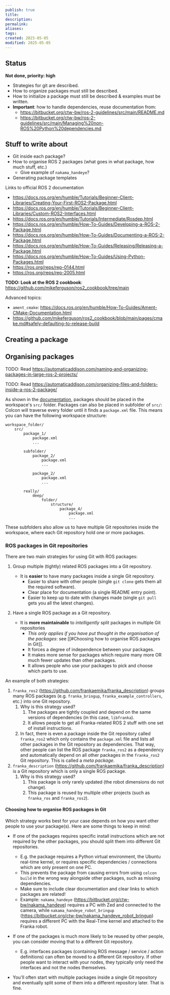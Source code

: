 ```yaml
---
publish: true
title:
description: 
permalink: 
aliases: 
tags: 
created: 2025-05-05
modified: 2025-05-05
---
```


## Status

**Not done, priority: high**

- Strategies for git are described.
- How to organize packages must still be described.
- How to initialize a package must still be described & examples must be written.
- **Important**: how to handle dependencies, reuse documentation from:
	- <https://bitbucket.org/ctw-bw/ros-2-guidelines/src/main/README.md>
	- <https://bitbucket.org/ctw-bw/ros-2-guidelines/src/main/Managing%20non-ROS%20Python%20dependencies.md>

## Stuff to write about

- Git inside each package?
- How to organise ROS 2 packages (what goes in what package, how much stuff, etc.)
    - Give example of `nakama_handeye`?
- Generating package templates

Links to official ROS 2 documentation

- <https://docs.ros.org/en/humble/Tutorials/Beginner-Client-Libraries/Creating-Your-First-ROS2-Package.html>
- <https://docs.ros.org/en/humble/Tutorials/Beginner-Client-Libraries/Custom-ROS2-Interfaces.html>
- <https://docs.ros.org/en/humble/Tutorials/Intermediate/Rosdep.html>
- <https://docs.ros.org/en/humble/How-To-Guides/Developing-a-ROS-2-Package.html>
- <https://docs.ros.org/en/humble/How-To-Guides/Documenting-a-ROS-2-Package.html>
- <https://docs.ros.org/en/humble/How-To-Guides/Releasing/Releasing-a-Package.html>
- <https://docs.ros.org/en/humble/How-To-Guides/Using-Python-Packages.html>
- <https://ros.org/reps/rep-0144.html>
- <https://ros.org/reps/rep-2005.html>

**TODO: Look at the ROS 2 cookbook**: <https://github.com/mikeferguson/ros2_cookbook/tree/main>

Advanced topics:
- `ament_cmake`: <https://docs.ros.org/en/humble/How-To-Guides/Ament-CMake-Documentation.html>
- <https://github.com/mikeferguson/ros2_cookbook/blob/main/pages/cmake.md#safely-defaulting-to-release-build>

## Creating a package

## Organising packages

TODO: Read <https://automaticaddison.com/naming-and-organizing-packages-in-large-ros-2-projects/>

TODO: Read <https://automaticaddison.com/organizing-files-and-folders-inside-a-ros-2-package/>

As shown in the [documentation](https://docs.ros.org/en/humble/Tutorials/Beginner-Client-Libraries/Creating-Your-First-ROS2-Package.html#packages-in-a-workspace), packages should be placed in the workspace's `src/` folder. Packages can also be placed in subfolder of `src/`: Colcon will traverse every folder until it finds a `package.xml` file. This means you can have the following workspace structure:

```text
workspace_folder/
    src/
        package_1/
            package.xml
            ...

        subfolder/
            package_2/
                package.xml
                ...
            
            package_2/
                package.xml
                ...

        really/
            deep/
                folder/
                    structure/
                        package_4/
                            package.xml
                            ...

```

These subfolders also allow us to have multiple Git repositories inside the workspace, where each Git repository hold one or more packages.

### ROS packages in Git repositories

There are two main strategies for using Git with ROS packages:

1. Group multiple (tightly) related ROS packages into a Git repository.
     - It is **easier** to have many packages inside a single Git repository.
        - Easier to share with other people (single `git clone` gets them all the required software).
        - Clear place for documentation (a single README entry point).
        - Easier to keep up to date with changes made (single `git pull` gets you all the latest changes).

2. Have a single ROS package as a Git repository.
    - It is **more maintainable** to _intelligently_ split packages in multiple Git repositories
        - _This only applies if you have put thought in the organisation of the packages_: see [[#Choosing how to organise ROS packages in Git]].
        - It forces a degree of independence between your packages.
        - It makes more sense for packages which require many more OR much fewer updates than other packages.
        - It allows people who use your packages to pick and choose which parts to use.

An example of both strategies:

1. `franka_ros2` (<https://github.com/frankaemika/franka_description>) groups many ROS packages (e.g. `franka_bringup`, `franka_example_controllers`, etc.) into one Git repository.
    1. Why is this strategy used?
        1. The packages are tightly coupled and depend on the same versions of dependencies (in this case, `libfranka`).
        2. It allows people to get all Franka-related ROS 2 stuff with one set of install instructions.
    2. In fact, there is even a package inside the Git repository called `franka_ros2` which only contains the `package.xml` file and lists all other packages in the Git repository as dependencies. That way, other people can list the ROS package `franka_ros2` as a dependency and automatically depend on all other packages in the `franka_ros2` Git repository. This is called a _meta package_.
2. `franka_description` (<https://github.com/frankaemika/franka_description>) is a Git repository which is only a single ROS package.
    1. Why is this strategy used?
        1. This package is only rarely updated (the robot dimensions do not change).
        2. This package is reused by multiple other projects (such as `franka_ros` and `franka_ros2`).

#### Choosing how to organise ROS packages in Git

Which strategy works best for your case depends on how you want other people to use your package(s). Here are some things to keep in mind:

- If one of the packages requires specific install instructions which are not required by the other packages, you should split them into different Git repositories.
    - E.g. the package requires a Python virtual environment, the Ubuntu real-time kernel, or requires specific dependencies / connections which are only present on one PC.
    - This prevents the package from causing errors from using `colcon build` in the wrong way alongside other packages, such as missing dependencies.
    - Make sure to include clear documentation and clear links to which packages are related!
    - Example: `nakama_handeye` (<https://bitbucket.org/ctw-bw/nakama_handeye>) requires a PC with Zed and connected to the camera, while `nakama_handeye_robot_bringup` (<https://bitbucket.org/ctw-bw/nakama_handeye_robot_bringup>) requires a different PC with the Real-Time kernel and attached to the Franka robot.

- If one of the packages is much more likely to be reused by other people, you can consider moving that to a different Git repository.
    - E.g. interfaces packages (containing ROS message / service / action definitions) can often be moved to a different Git repository. If other people want to interact with your nodes, they typically only need the interfaces and not the nodes themselves.

- You'll often start with multiple packages inside a single Git repository and eventually split some of them into a different repository later. That is fine.
